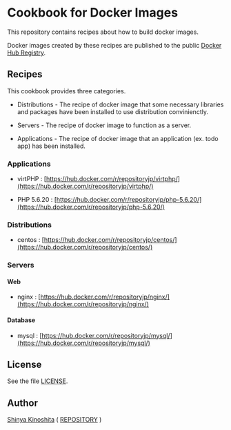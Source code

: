 # Cookbook for Docker Images

This repository contains recipes about how to build docker images.

Docker images created by these recipes are published to the public [Docker Hub Registry](https://hub.docker.com/).

## Recipes

This cookbook provides three categories.

* Distributions - The recipe of docker image that some necessary libraries and packages have been installed to use distribution convinienctly.

* Servers - The recipe of docker image to function as a server.

* Applications - The recipe of docker image that an application (ex. todo app) has been installed.

### Applications

* virtPHP : [https://hub.docker.com/r/repositoryjp/virtphp/](https://hub.docker.com/r/repositoryjp/virtphp/)

* PHP 5.6.20 : [https://hub.docker.com/r/repositoryjp/php-5.6.20/](https://hub.docker.com/r/repositoryjp/php-5.6.20/)

### Distributions

* centos : [https://hub.docker.com/r/repositoryjp/centos/](https://hub.docker.com/r/repositoryjp/centos/)

### Servers

#### Web

* nginx : [https://hub.docker.com/r/repositoryjp/nginx/](https://hub.docker.com/r/repositoryjp/nginx/)

#### Database

* mysql : [https://hub.docker.com/r/repositoryjp/mysql/](https://hub.docker.com/r/repositoryjp/mysql/)

## License

See the file [LICENSE](LICENSE).

## Author

[Shinya Kinoshita](http://www.shinyakinoshita.com) ( [REPOSITORY](http://www.repositories.jp) )
